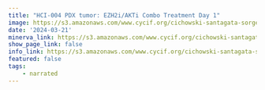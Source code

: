 ```yaml
---
title: "HCI-004 PDX tumor: EZH2i/AKTi Combo Treatment Day 1"
image: https://s3.amazonaws.com/www.cycif.org/cichowski-santagata-sorger-2024/Combo-day-1/panCK_0000ff-Ki67_ff6f00-cPARP_ffffff-CK14_00ff00-CK8_ff0000.jpg
date: '2024-03-21'
minerva_link: https://s3.amazonaws.com/www.cycif.org/cichowski-santagata-sorger-2024/Combo-day-1/index.html
show_page_link: false
info_link: https://s3.amazonaws.com/www.cycif.org/cichowski-santagata-sorger-2024
featured: false
tags:
    - narrated
---
```

